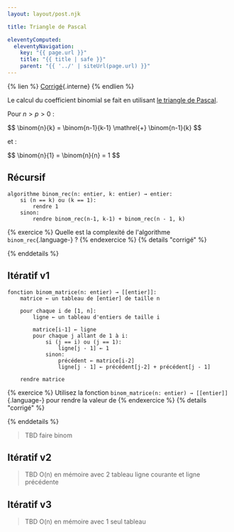 ```yaml
---
layout: layout/post.njk

title: Triangle de Pascal

eleventyComputed:
  eleventyNavigation:
    key: "{{ page.url }}"
    title: "{{ title | safe }}"
    parent: "{{ '../' | siteUrl(page.url) }}"
---
```


{% lien %}
[Corrigé](./corrigé){.interne}
{% endlien %}

Le calcul du coefficient binomial se fait en utilisant [le triangle de Pascal](https://fr.wikipedia.org/wiki/Triangle_de_Pascal).

Pour $n > p > 0$ :

<div>
$$
\binom{n}{k} = \binom{n-1}{k-1} \mathrel{+} \binom{n-1}{k}
$$
</div>

et :

<div>
$$
\binom{n}{1} = \binom{n}{n} = 1
$$
</div>

## Récursif

```pseudocode
algorithme binom_rec(n: entier, k: entier) → entier:
    si (n == k) ou (k == 1):
        rendre 1
    sinon:
        rendre binom_rec(n-1, k-1) + binom_rec(n - 1, k)
```

{% exercice %}
Quelle est la complexité de l'algorithme `binom_rec`{.language-} ?
{% endexercice %}
{% details "corrigé" %}

{% enddetails %}

## Itératif v1

```pseudocode/
fonction binom_matrice(n: entier) → [[entier]]:
    matrice ← un tableau de [entier] de taille n

    pour chaque i de [1, n]:
        ligne ← un tableau d'entiers de taille i

        matrice[i-1] ← ligne
        pour chaque j allant de 1 à i:
            si (j == i) ou (j == 1):
                ligne[j - 1] ← 1
            sinon:
                précédent ← matrice[i-2]
                ligne[j - 1] ← précédent[j-2] + précédent[j - 1]

    rendre matrice
```

{% exercice %}
Utilisez la fonction `binom_matrice(n: entier) → [[entier]]`{.language-} pour rendre la valeur de 
{% endexercice %}
{% details "corrigé" %}

{% enddetails %}

> TBD faire binom

## Itératif v2

> TBD O(n) en mémoire avec 2 tableau ligne courante et ligne précédente

## Itératif v3

> TBD O(n) en mémoire avec 1 seul tableau
